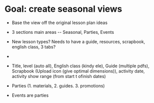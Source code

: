 # Goal: create seasonal views

-   Base the view off the original lesson plan ideas
-   3 sections main areas -- Seasonal, Parties, Events
-   New lesson types? Needs to have a guide, resources, scrapbook, english class, 3 tabs?
-   




-   Title, level (auto all), English class (kindy ele), Guide (multiple pdfs), Scrapbook (Upload icon (give optimal dimensions)), activity date, activity show range (from start t ofinish dates)
-   Parties (1. materials, 2. guides. 3. promotions) 
-   Events are parties
